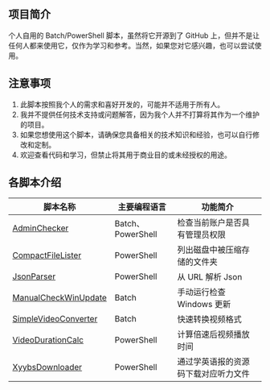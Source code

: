 ## 项目简介
个人自用的 Batch/PowerShell 脚本，虽然将它开源到了 GitHub 上，但并不是让任何人都来使用它，仅作为学习和参考。当然，如果您对它感兴趣，也可以尝试使用。
## 注意事项
1. 此脚本按照我个人的需求和喜好开发的，可能并不适用于所有人。
2. 我并不提供任何技术支持或问题解答，因为我个人并不打算将其作为一个维护的项目。
3. 如果您想使用这个脚本，请确保您具备相关的技术知识和经验，也可以自行修改和定制。
4. 欢迎查看代码和学习，但禁止将其用于商业目的或未经授权的用途。
## 各脚本介绍
| 脚本名称 | 主要编程语言 | 功能简介 |
|-------|-------|-------|
| [AdminChecker](https://github.com/WangHaonie/BatchScripts/tree/main/AdminChecker) | Batch、PowerShell | 检查当前账户是否具有管理员权限 |
| [CompactFileLister](https://github.com/WangHaonie/BatchScripts/tree/main/CompactFileLister) | PowerShell | 列出磁盘中被压缩存储的文件夹 |
| [JsonParser](https://github.com/WangHaonie/BatchScripts/tree/main/JsonParser) | PowerShell | 从 URL 解析 Json |
| [ManualCheckWinUpdate](https://github.com/WangHaonie/BatchScripts/tree/main/ManualCheckWinUpdate) | Batch | 手动运行检查 Windows 更新 |
| [SimpleVideoConverter](https://github.com/WangHaonie/BatchScripts/tree/main/SimpleVideoConverter) | Batch | 快速转换视频格式 |
| [VideoDurationCalc](https://github.com/WangHaonie/BatchScripts/tree/main/VideoDurationCalc) | PowerShell | 计算倍速后视频播放时间 |
| [XyybsDownloader](https://github.com/WangHaonie/BatchScripts/tree/main/VideoDurationCalc) | PowerShell | 通过学英语报的资源码下载对应听力文件 |